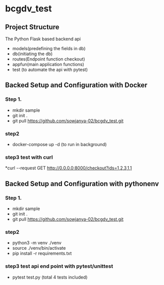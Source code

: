 # bcgdv_test


## Project Structure
The Python Flask based backend api
  * models(predefining the fields in db)
  * db(initiating the db)
  * routes(Endpoint function checkout)
  * appfun(main application functions)
  * test (to automate the api with pytest)

## Backed Setup and Configuration with Docker

### Step 1.
   * mkdir sample
   * git init .
   * git pull  https://github.com/sowjanya-02/bcgdv_test.git
   
### step2
 * docker-compose up -d (to run in background)

### step3 test with curl
   *curl --request GET  http://0.0.0.0:8000/checkout?ids=1,2,3,1,1
   
## Backed Setup and Configuration with pythonenv

### Step 1.
   * mkdir sample
   * git init .
   * git pull  https://github.com/sowjanya-02/bcgdv_test.git
   
### step2
 *  python3 -m venv ./venv
 *  source ./venv/bin/activate
 *  pip install -r requirements.txt

### step3 test api end point with pytest/unittest
   *  pytest test.py (total 4 tests included)
   
   
   
   
   
   
 





